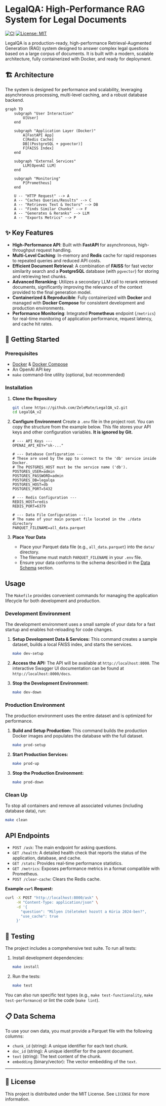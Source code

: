# LegalQA: High-Performance RAG System for Legal Documents

[![CI](https://github.com/ZeleMate/LegalQA_v2/actions/workflows/ci.yml/badge.svg)](https://github.com/ZeleMate/LegalQA_v2/actions/workflows/ci.yml)
[![License: MIT](https://img.shields.io/badge/License-MIT-yellow.svg)](https://opensource.org/licenses/MIT)

LegalQA is a production-ready, high-performance Retrieval-Augmented Generation (RAG) system designed to answer complex legal questions based on a large corpus of documents. It is built with a modern, scalable architecture, fully containerized with Docker, and ready for deployment.

## 🏗️ Architecture

The system is designed for performance and scalability, leveraging asynchronous processing, multi-level caching, and a robust database backend.

```mermaid
graph TD
    subgraph "User Interaction"
        U[User]
    end

    subgraph "Application Layer (Docker)"
        A[FastAPI App]
        C[Redis Cache]
        DB[(PostgreSQL + pgvector)]
        F[FAISS Index]
    end

    subgraph "External Services"
        LLM[OpenAI LLM]
    end
    
    subgraph "Monitoring"
        P[Prometheus]
    end

    U -- "HTTP Request" --> A
    A -- "Caches Queries/Results" --> C
    A -- "Retrieves Text & Vectors" --> DB
    A -- "Finds Similar Chunks" --> F
    A -- "Generates & Reranks" --> LLM
    A -- "Exports Metrics" --> P
```

## ✨ Key Features

- **High-Performance API**: Built with **FastAPI** for asynchronous, high-throughput request handling.
- **Multi-Level Caching**: In-memory and **Redis** cache for rapid responses to repeated queries and reduced API costs.
- **Efficient Document Retrieval**: A combination of **FAISS** for fast vector similarity search and a **PostgreSQL** database (with `pgvector`) for storing and retrieving text chunks.
- **Advanced Reranking**: Utilizes a secondary LLM call to rerank retrieved documents, significantly improving the relevance of the context provided to the final generation model.
- **Containerized & Reproducible**: Fully containerized with **Docker** and managed with **Docker Compose** for consistent development and production environments.
- **Performance Monitoring**: Integrated **Prometheus** endpoint (`/metrics`) for real-time monitoring of application performance, request latency, and cache hit rates.

## 🚀 Getting Started

### Prerequisites

- [Docker](https://www.docker.com/get-started) & [Docker Compose](https://docs.docker.com/compose/install/)
- An OpenAI API key
- `make` command-line utility (optional, but recommended)

### Installation

1.  **Clone the Repository**
    ```sh
    git clone https://github.com/ZeleMate/LegalQA_v2.git
    cd LegalQA_v2
    ```

2.  **Configure Environment**
    Create a `.env` file in the project root. You can copy the structure from the example below. This file stores your API keys and other configuration variables. **It is ignored by Git.**

    ```env
    # --- API Keys ---
    OPENAI_API_KEY="sk-..."

    # --- Database Configuration ---
    # These are used by the app to connect to the 'db' service inside Docker.
    # The POSTGRES_HOST must be the service name ('db').
    POSTGRES_USER=admin
    POSTGRES_PASSWORD=admin
    POSTGRES_DB=legalqa
    POSTGRES_HOST=db
    POSTGRES_PORT=5432

    # --- Redis Configuration ---
    REDIS_HOST=redis
    REDIS_PORT=6379
    
    # --- Data File Configuration ---
    # The name of your main parquet file located in the ./data directory
    PARQUET_FILENAME=all_data.parquet
    ```

3.  **Place Your Data**
    -   Place your Parquet data file (e.g., `all_data.parquet`) into the `data/` directory.
    -   The filename must match `PARQUET_FILENAME` in your `.env` file.
    -   Ensure your data conforms to the schema described in the [Data Schema](#-data-schema) section.

## Usage

The `Makefile` provides convenient commands for managing the application lifecycle for both development and production.

### Development Environment

The development environment uses a small sample of your data for a fast startup and enables hot-reloading for code changes.

1.  **Setup Development Data & Services:**
    This command creates a sample dataset, builds a local FAISS index, and starts the services.
    ```sh
    make dev-setup
    ```

2.  **Access the API:**
    The API will be available at `http://localhost:8000`. The interactive Swagger UI documentation can be found at `http://localhost:8000/docs`.

3.  **Stop the Development Environment:**
    ```sh
    make dev-down
    ```

### Production Environment

The production environment uses the entire dataset and is optimized for performance.

1.  **Build and Setup Production:**
    This command builds the production Docker images and populates the database with the full dataset.
    ```sh
    make prod-setup
    ```

2.  **Start Production Services:**
    ```sh
    make prod-up
    ```

3.  **Stop the Production Environment:**
    ```sh
    make prod-down
    ```

### Clean Up

To stop all containers and remove all associated volumes (including database data), run:
```sh
make clean
```

## API Endpoints

-   `POST /ask`: The main endpoint for asking questions.
-   `GET /health`: A detailed health check that reports the status of the application, database, and cache.
-   `GET /stats`: Provides real-time performance statistics.
-   `GET /metrics`: Exposes performance metrics in a format compatible with Prometheus.
-   `POST /clear-cache`: Clears the Redis cache.

**Example `curl` Request:**
```sh
curl -X POST "http://localhost:8000/ask" \
     -H "Content-Type: application/json" \
     -d '{
       "question": "Milyen ítéleteket hozott a Kúria 2024-ben?",
       "use_cache": true
     }'
```

## 🧪 Testing

The project includes a comprehensive test suite. To run all tests:

1.  Install development dependencies:
    ```sh
    make install
    ```
2.  Run the tests:
    ```sh
    make test
    ```

You can also run specific test types (e.g., `make test-functionality`, `make test-performance`) or lint the code (`make lint`).

## 📋 Data Schema

To use your own data, you must provide a Parquet file with the following columns:

-   `chunk_id` (string): A unique identifier for each text chunk.
-   `doc_id` (string): A unique identifier for the parent document.
-   `text` (string): The text content of the chunk.
-   `embedding` (binary/vector): The vector embedding of the `text`.

---

## 📄 License

This project is distributed under the MIT License. See `LICENSE` for more information.
